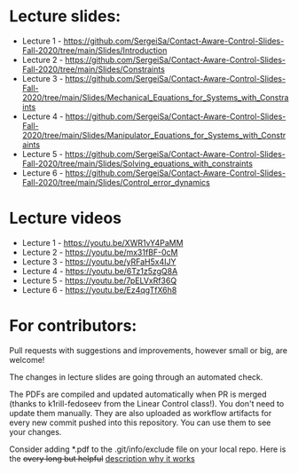 # Lecture slides:

* Lecture 1 - https://github.com/SergeiSa/Contact-Aware-Control-Slides-Fall-2020/tree/main/Slides/Introduction
* Lecture 2 - https://github.com/SergeiSa/Contact-Aware-Control-Slides-Fall-2020/tree/main/Slides/Constraints
* Lecture 3 - https://github.com/SergeiSa/Contact-Aware-Control-Slides-Fall-2020/tree/main/Slides/Mechanical_Equations_for_Systems_with_Constraints
* Lecture 4 - https://github.com/SergeiSa/Contact-Aware-Control-Slides-Fall-2020/tree/main/Slides/Manipulator_Equations_for_Systems_with_Constraints
* Lecture 5 - https://github.com/SergeiSa/Contact-Aware-Control-Slides-Fall-2020/tree/main/Slides/Solving_equations_with_constraints
* Lecture 6 - https://github.com/SergeiSa/Contact-Aware-Control-Slides-Fall-2020/tree/main/Slides/Control_error_dynamics

# Lecture videos

* Lecture 1 - https://youtu.be/XWR1vY4PaMM
* Lecture 2 - https://youtu.be/mx31fBF-0cM
* Lecture 3 - https://youtu.be/yRFaH5x4IJY
* Lecture 4 - https://youtu.be/6Tz1z5zgQ8A
* Lecture 5 - https://youtu.be/7pELVxRf36Q
* Lecture 6 - https://youtu.be/Ez4qgTfX6h8

# For contributors:

Pull requests with suggestions and improvements, however small or big, are welcome!

The changes in lecture slides are going through an automated check.

The PDFs are compiled and updated automatically when PR is merged (thanks to k1rill-fedoseev from the Linear Control class!). You don't need to update them manually. They are also uploaded as workflow artifacts for every new commit pushed into this repository. You can use them to see your changes.
 
Consider adding \*.pdf to the .git/info/exclude file on your local repo. Here is the ~~overy long but helpful~~ [description why it works](https://medium.com/@dave_lunny/exclude-files-from-git-without-committing-changes-to-gitignore-986fa712e78d)

